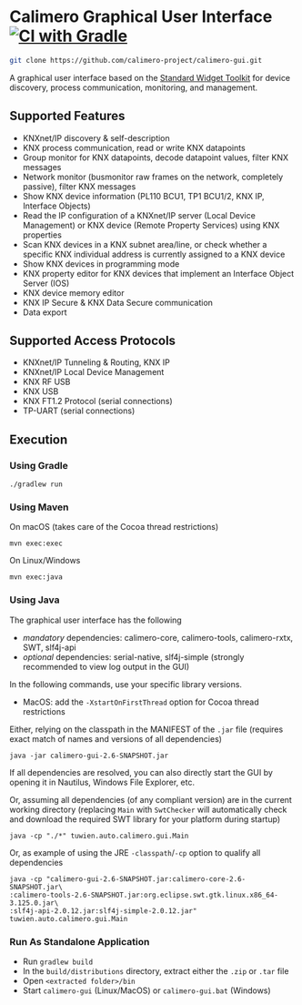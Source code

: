 Calimero Graphical User Interface [![CI with Gradle](https://github.com/calimero-project/calimero-gui/actions/workflows/gradle.yml/badge.svg)](https://github.com/calimero-project/calimero-gui/actions/workflows/gradle.yml)
=================================

~~~ sh
git clone https://github.com/calimero-project/calimero-gui.git
~~~

A graphical user interface based on the [Standard Widget Toolkit](https://www.eclipse.org/swt/) for device discovery, process communication, monitoring, and management.

Supported Features
------------------

* KNXnet/IP discovery & self-description
* KNX process communication, read or write KNX datapoints
* Group monitor for KNX datapoints, decode datapoint values, filter KNX messages
* Network monitor (busmonitor raw frames on the network, completely passive), filter KNX messages
* Show KNX device information (PL110 BCU1, TP1 BCU1/2, KNX IP, Interface Objects)
* Read the IP configuration of a KNXnet/IP server (Local Device Management) or KNX device (Remote Property Services) using KNX properties
* Scan KNX devices in a KNX subnet area/line, or check whether a specific KNX individual address is currently assigned to a KNX device
* Show KNX devices in programming mode
* KNX property editor for KNX devices that implement an Interface Object Server (IOS)
* KNX device memory editor
* KNX IP Secure & KNX Data Secure communication
* Data export

Supported Access Protocols
--------------------------

* KNXnet/IP Tunneling & Routing, KNX IP
* KNXnet/IP Local Device Management
* KNX RF USB
* KNX USB
* KNX FT1.2 Protocol (serial connections)
* TP-UART (serial connections)

Execution
---------

### Using Gradle

	./gradlew run

### Using Maven

On macOS (takes care of the Cocoa thread restrictions)

	mvn exec:exec

On Linux/Windows

	mvn exec:java

### Using Java

The graphical user interface has the following 

* _mandatory_ dependencies: calimero-core, calimero-tools, calimero-rxtx, SWT, slf4j-api
* _optional_ dependencies: serial-native, slf4j-simple (strongly recommended to view log output in the GUI)

In the following commands, use your specific library versions.

* MacOS: add the `-XstartOnFirstThread` option for Cocoa thread restrictions

Either, relying on the classpath in the MANIFEST of the `.jar` file (requires exact match of names and versions of all dependencies)

	java -jar calimero-gui-2.6-SNAPSHOT.jar

If all dependencies are resolved, you can also directly start the GUI by opening it in Nautilus, Windows File Explorer, etc.

Or, assuming all dependencies (of any compliant version) are in the current working directory (replacing `Main` with `SwtChecker` will automatically check and download the required SWT library for your platform during startup)

	java -cp "./*" tuwien.auto.calimero.gui.Main

Or, as example of using the JRE `-classpath`/`-cp` option to qualify all dependencies

	java -cp "calimero-gui-2.6-SNAPSHOT.jar:calimero-core-2.6-SNAPSHOT.jar\
	:calimero-tools-2.6-SNAPSHOT.jar:org.eclipse.swt.gtk.linux.x86_64-3.125.0.jar\
	:slf4j-api-2.0.12.jar:slf4j-simple-2.0.12.jar" tuwien.auto.calimero.gui.Main

### Run As Standalone Application
* Run `gradlew build`
* In the `build/distributions` directory, extract either the `.zip` or `.tar` file
* Open `<extracted folder>/bin`
* Start `calimero-gui` (Linux/MacOS) or `calimero-gui.bat` (Windows)
